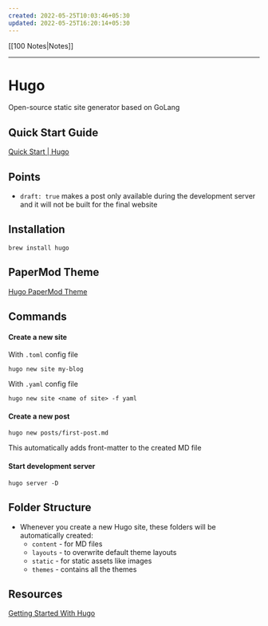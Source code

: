```yaml
---
created: 2022-05-25T10:03:46+05:30
updated: 2022-05-25T16:20:14+05:30
---
```

[[100 Notes|Notes]]

---
# Hugo
Open-source static site generator based on GoLang
## Quick Start Guide
[Quick Start | Hugo](https://gohugo.io/getting-started/quick-start/)

## Points
- `draft: true` makes a post only available during the development server and it will not be built for the final website

## Installation
```
brew install hugo
```

## PaperMod Theme
[Hugo PaperMod Theme](https://github.com/adityatelange/hugo-PaperMod)

## Commands
#### Create a new site
With `.toml` config file
```
hugo new site my-blog
```
With `.yaml` config file
```
hugo new site <name of site> -f yaml
```

#### Create a new post
```
hugo new posts/first-post.md
```
This automatically adds front-matter to the created MD file

#### Start development server
```
hugo server -D
```

## Folder Structure
- Whenever you create a new Hugo site, these folders will be automatically created:
	- `content` - for MD files
	- `layouts` - to overwrite default theme layouts
	- `static` - for static assets like images
	- `themes` - contains all the themes

## Resources
[Getting Started With Hugo](https://www.youtube.com/watch?v=hjD9jTi_DQ4)